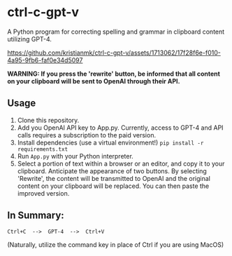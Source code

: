 # ctrl-c-gpt-v
A Python program for correcting spelling and grammar in clipboard content utilizing GPT-4.


https://github.com/kristianmk/ctrl-c-gpt-v/assets/1713062/17f28f6e-f010-4a95-9fb6-faf0e34d5097


**WARNING: If you press the 'rewrite' button, be informed that all content on your clipboard will be sent to OpenAI through their API.**

## Usage
1. Clone this repository.
2. Add you OpenAI API key to App.py. Currently, access to GPT-4 and API calls requires a subscription to the paid version.
3. Install dependencies (use a virtual environment!) `pip install -r requirements.txt`
4. Run `App.py` with your Python interpreter.
5. Select a portion of text within a browser or an editor, and copy it to your clipboard. Anticipate the appearance of two buttons. By selecting 'Rewrite', the content will be transmitted to OpenAI and the original content on your clipboard will be replaced. You can then paste the improved version.

## In Summary:

`Ctrl+C  -->  GPT-4  -->  Ctrl+V`

(Naturally, utilize the command key in place of Ctrl if you are using MacOS)
